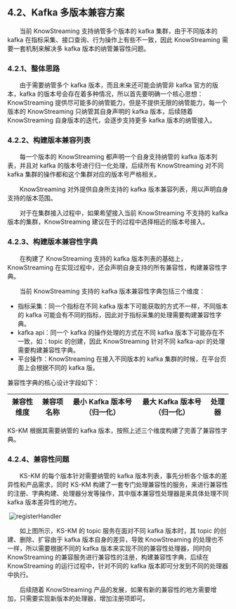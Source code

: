 
## 4.2、Kafka 多版本兼容方案

&emsp;&emsp;当前 KnowStreaming 支持纳管多个版本的 kafka 集群，由于不同版本的 kafka 在指标采集、接口查询、行为操作上有些不一致，因此 KnowStreaming 需要一套机制来解决多 kafka 版本的纳管兼容性问题。

### 4.2.1、整体思路

&emsp;&emsp;由于需要纳管多个 kafka 版本，而且未来还可能会纳管非 kafka 官方的版本，kafka 的版本号会存在着多种情况，所以首先要明确一个核心思想：KnowStreaming 提供尽可能多的纳管能力，但是不提供无限的纳管能力，每一个版本的 KnowStreaming 只纳管其自身声明的 kafka 版本，后续随着 KnowStreaming 自身版本的迭代，会逐步支持更多 kafka 版本的纳管接入。

### 4.2.2、构建版本兼容列表

&emsp;&emsp;每一个版本的 KnowStreaming 都声明一个自身支持纳管的 kafka 版本列表，并且对 kafka 的版本号进行归一化处理，后续所有 KnowStreaming 对不同 kafka 集群的操作都和这个集群对应的版本号严格相关。

&emsp;&emsp;KnowStreaming 对外提供自身所支持的 kafka 版本兼容列表，用以声明自身支持的版本范围。

&emsp;&emsp;对于在集群接入过程中，如果希望接入当前 KnowStreaming 不支持的 kafka 版本的集群，KnowStreaming 建议在于的过程中选择相近的版本号接入。

### 4.2.3、构建版本兼容性字典

&emsp;&emsp;在构建了 KnowStreaming 支持的 kafka 版本列表的基础上，KnowStreaming 在实现过程中，还会声明自身支持的所有兼容性，构建兼容性字典。

&emsp;&emsp;当前 KnowStreaming 支持的 kafka 版本兼容性字典包括三个维度：

- 指标采集：同一个指标在不同 kafka 版本下可能获取的方式不一样，不同版本的 kafka 可能会有不同的指标，因此对于指标采集的处理需要构建兼容性字典。
- kafka api：同一个 kafka 的操作处理的方式在不同 kafka 版本下可能存在不一致，如：topic 的创建，因此 KnowStreaming 针对不同 kafka-api 的处理需要构建兼容性字典。
- 平台操作：KnowStreaming 在接入不同版本的 kafka 集群的时候，在平台页面上会根据不同的 kafka 版。

兼容性字典的核心设计字段如下：

| 兼容性维度 | 兼容项名称 | 最小 Kafka 版本号（归一化） | 最大 Kafka 版本号（归一化） | 处理器 |
| ---------- | ---------- | --------------------------- | --------------------------- | ------ |

KS-KM 根据其需要纳管的 kafka 版本，按照上述三个维度构建了完善了兼容性字典。

### 4.2.4、兼容性问题

&emsp;&emsp;KS-KM 的每个版本针对需要纳管的 kafka 版本列表，事先分析各个版本的差异性和产品需求，同时 KS-KM 构建了一套专门处理兼容性的服务，来进行兼容性的注册、字典构建、处理器分发等操作，其中版本兼容性处理器是来具体处理不同 kafka 版本差异性的地方。

​ ![registerHandler](http://img-ys011.didistatic.com/static/dc2img/do1_WxVTzndYE59ah5DFrMfn)

&emsp;&emsp;如上图所示，KS-KM 的 topic 服务在面对不同 kafka 版本时，其 topic 的创建、删除、扩容由于 kafka 版本自身的差异，导致 KnowStreaming 的处理也不一样，所以需要根据不同的 kafka 版本来实现不同的兼容性处理器，同时向 KnowStreaming 的兼容服务进行兼容性的注册，构建兼容性字典，后续在 KnowStreaming 的运行过程中，针对不同的 kafka 版本即可分发到不同的处理器中执行。

&emsp;&emsp;后续随着 KnowStreaming 产品的发展，如果有新的兼容性的地方需要增加，只需要实现新版本的处理器，增加注册项即可。
